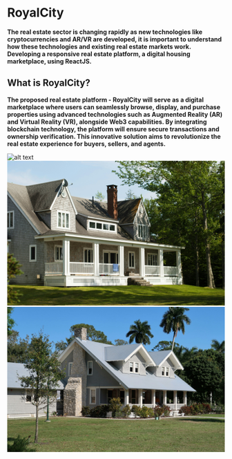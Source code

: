 # RoyalCity

**The real estate sector is changing rapidly as new technologies like cryptocurrencies and AR/VR are developed, it is important to understand how these technologies and existing real estate markets work.  Developing a responsive real estate platform, a digital housing marketplace, using ReactJS.**

## What is RoyalCity?

**The proposed real estate platform - RoyalCity will serve as a digital marketplace where users can seamlessly browse, display, and purchase properties using advanced technologies such as Augmented Reality (AR) and Virtual Reality (VR), alongside Web3 capabilities. By integrating blockchain technology, the platform will ensure secure transactions and ownership verification. This innovative solution aims to revolutionize the real estate experience for buyers, sellers, and agents.**

![alt text](public/building01.jpg)
![alt text](public/building02.jpg)
![alt text](public/building03.jpg)
